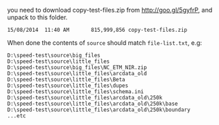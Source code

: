 you need to download copy-test-files.zip from http://goo.gl/5gyfrP, and unpack to this folder.

    15/08/2014  11:40 AM       815,999,856 copy-test-files.zip


When done the contents of `source` should match `file-list.txt`, e.g:

    
    D:\speed-test\source\big_files
    D:\speed-test\source\little_files
    D:\speed-test\source\big_files\NC_ETM_NIR.zip
    D:\speed-test\source\little_files\arcdata_old
    D:\speed-test\source\little_files\Beta
    D:\speed-test\source\little_files\dupes
    D:\speed-test\source\little_files\schema.ini
    D:\speed-test\source\little_files\arcdata_old\250k
    D:\speed-test\source\little_files\arcdata_old\250k\base
    D:\speed-test\source\little_files\arcdata_old\250k\boundary
    ...etc